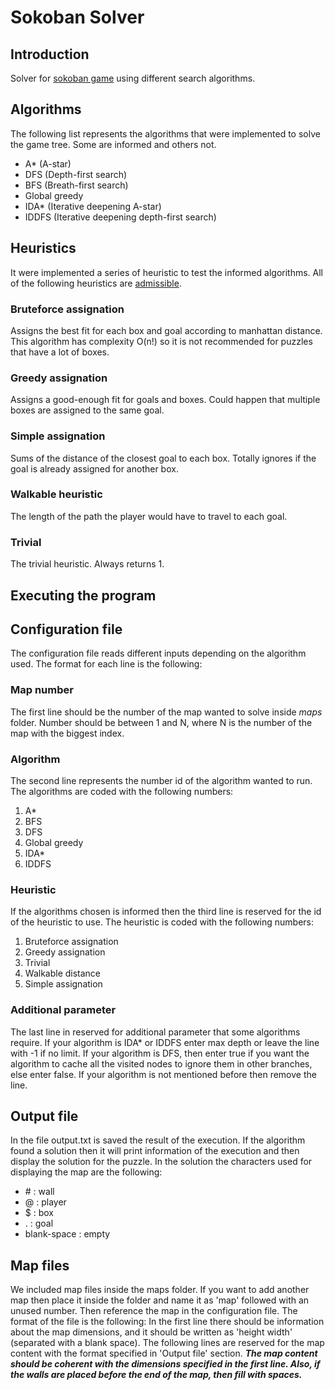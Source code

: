 # Sokoban Solver
## Introduction
Solver for [sokoban game](https://en.wikipedia.org/wiki/Sokoban) using different search algorithms.
## Algorithms
The following list represents the algorithms that were implemented to solve the game tree. Some are informed and others not.
- A* (A-star)
- DFS (Depth-first search)
- BFS (Breath-first search)
- Global greedy
- IDA* (Iterative deepening A-star)
- IDDFS (Iterative deepening depth-first search)
## Heuristics
It were implemented a series of heuristic to test the informed algorithms. All of the following heuristics are [admissible](https://en.wikipedia.org/wiki/Admissible_heuristic?oldformat=true). 
### Bruteforce assignation
Assigns the best fit for each box and goal according to manhattan distance. This algorithm has complexity O(n!) so it is not recommended for puzzles that have a lot of boxes.
### Greedy assignation
Assigns a good-enough fit for goals and boxes. Could happen that multiple boxes are assigned to the same goal.
### Simple assignation
Sums of the distance of the closest goal to each box. Totally ignores if the goal is already assigned for another box.
### Walkable heuristic
The length of the path the player would have to travel to each goal.
### Trivial
The trivial heuristic. Always returns 1.
## Executing the program

## Configuration file
The configuration file reads different inputs depending on the algorithm used. The format for each line is the following:
### Map number
The first line should be the number of the map wanted to solve inside *maps* folder. Number should be between 1 and N, where N is the number of the map with the biggest index.
### Algorithm
The second line represents the number id of the algorithm wanted to run. The algorithms are coded with the following numbers:
1. A*
2. BFS
3. DFS
4. Global greedy
5. IDA*
6. IDDFS
### Heuristic
If the algorithms chosen is informed then the third line is reserved for the id of the heuristic to use. The heuristic is coded with the following numbers:
1. Bruteforce assignation
2. Greedy assignation
3. Trivial
4. Walkable distance
5. Simple assignation
### Additional parameter
The last line in reserved for additional parameter that some algorithms require. If your algorithm is IDA* or IDDFS enter max depth or leave the line with -1 if no limit. If your algorithm is DFS, then enter true if you want the algorithm to cache all the visited nodes to ignore them in other branches, else enter false.
If your algorithm is not mentioned before then remove the line.
## Output file
In the file output.txt is saved the result of the execution. If the algorithm found a solution then it will print information of the execution and then display the solution for the puzzle.
In the solution the characters used for displaying the map are the following:
* \# : wall
* @ : player
* $ : box
* . : goal
* blank-space : empty
## Map files
We included map files inside the maps folder. If you want to add another map then place it inside the folder and name it as 'map' followed with an unused number. Then reference the map in the configuration file.
The format of the file is the following:
In the first line there should be information about the map dimensions, and it should be written as 'height width' (separated with a blank space).
The following lines are reserved for the map content with the format specified in 'Output file' section.
***The map content should be coherent with the dimensions specified in the first line. Also, if the walls are placed before the end of the map, then fill with spaces.***
